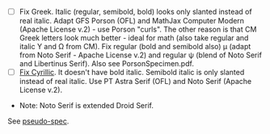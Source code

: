 * [ ] Fix Greek. Italic (regular, semibold, bold) looks only slanted instead of real italic. Adapt GFS Porson (OFL) and MathJax Computer Modern (Apache License v.2) - use Porson "curls". The other reason is that CM Greek letters look much better - ideal for math (also take regular and italic Υ and Ω from CM). Fix regular (bold and semibold also) μ (adapt from Noto Serif - Apache License v.2) and regular ψ (blend of Noto Serif and Libertinus Serif). Also see PorsonSpecimen.pdf.
* [ ] [Fix Cyrillic](https://github.com/khaledhosny/libertinus/issues/74). It doesn't have bold italic. Semibold italic is only slanted instead of real italic. Use PT Astra Serif (OFL) and Noto Serif (Apache License v.2).
* Note: Noto Serif is extended Droid Serif.

See [pseudo-spec](libertinus_serif_spec.docx).
